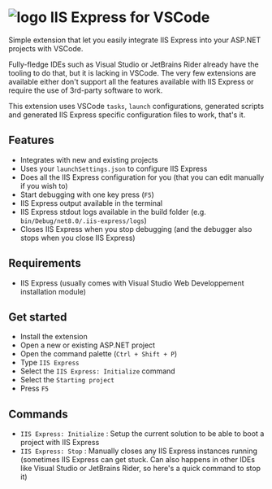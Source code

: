 # ![logo](https://github.com/nomis51/iisexpress-vscode/blob/master/images/logo-small.png?raw=true) IIS Express for VSCode


Simple extension that let you easily integrate IIS Express into your ASP.NET projects with VSCode. 

Fully-fledge IDEs such as Visual Studio or JetBrains Rider already have the tooling to do that, but it is lacking in VSCode. The very few extensions are available either don't support all the features available with IIS Express or require the use of 3rd-party software to work. 

This extension uses VSCode `tasks`, `launch` configurations, generated scripts and generated IIS Express specific configuration files to work, that's it.

## Features
- Integrates with new and existing projects
- Uses your `launchSettings.json` to configure IIS Express
- Does all the IIS Express configuration for you (that you can edit manually if you wish to)
- Start debugging with one key press (`F5`)
- IIS Express output available in the terminal
- IIS Express stdout logs available in the build folder (e.g. `bin/Debug/net8.0/.iis-express/logs`)
- Closes IIS Express when you stop debugging (and the debugger also stops when you close IIS Express)

## Requirements
- IIS Express (usually comes with Visual Studio Web Developpement installation module)

## Get started
- Install the extension
- Open a new or existing ASP.NET project
- Open the command palette (`Ctrl + Shift + P`)
- Type `IIS Express`
- Select the `IIS Express: Initialize` command
- Select the `Starting project`
- Press `F5`

## Commands
- `IIS Express: Initialize` : Setup the current solution to be able to boot a project with IIS Express
- `IIS Express: Stop` : Manually closes any IIS Express instances running (sometimes IIS Express can get stuck. Can also happens in other IDEs like Visual Studio or JetBrains Rider, so here's a quick command to stop it)
